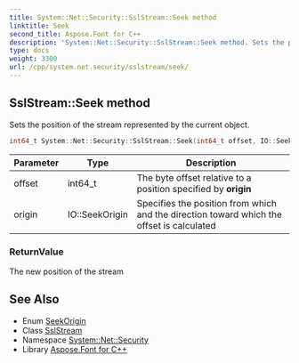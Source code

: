 ```yaml
---
title: System::Net::Security::SslStream::Seek method
linktitle: Seek
second_title: Aspose.Font for C++
description: 'System::Net::Security::SslStream::Seek method. Sets the position of the stream represented by the current object in C++.'
type: docs
weight: 3300
url: /cpp/system.net.security/sslstream/seek/
---
```

## SslStream::Seek method


Sets the position of the stream represented by the current object.

```cpp
int64_t System::Net::Security::SslStream::Seek(int64_t offset, IO::SeekOrigin origin) override
```


| Parameter | Type | Description |
| --- | --- | --- |
| offset | int64_t | The byte offset relative to a position specified by **origin** |
| origin | IO::SeekOrigin | Specifies the position from which and the direction toward which the offset is calculated |

### ReturnValue

The new position of the stream

## See Also

* Enum [SeekOrigin](../../../system.io/seekorigin/)
* Class [SslStream](../)
* Namespace [System::Net::Security](../../)
* Library [Aspose.Font for C++](../../../)
